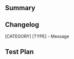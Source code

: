 <!-- Thanks for submitting a pull request! We appreciate you spending the time to work on these changes. Please provide enough information so that others can review your pull request. The three fields below are mandatory. -->

## Summary

<!-- Explain the **motivation** for making this change. What existing problem does the pull request solve? -->

## Changelog

<!-- Help reviewers and the release process by writing your own changelog entry. For an example, see:
https://github.com/facebook/react-native/wiki/Changelog
-->

[CATEGORY] [TYPE] - Message

## Test Plan

<!-- Demonstrate the code is solid. Example: The exact commands you ran and their output, screenshots / videos if the pull request changes the user interface. -->
